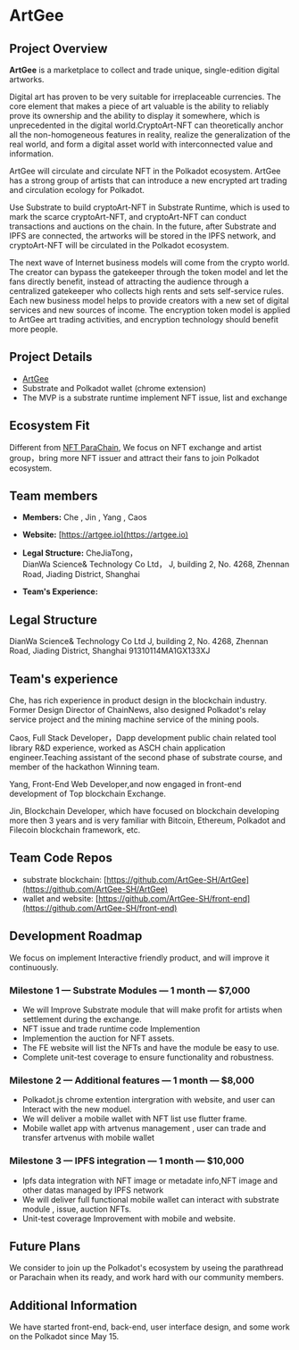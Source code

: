 # ArtGee

## Project Overview
**ArtGee** is a marketplace to collect and trade unique, single-edition digital artworks.

Digital art has proven to be very suitable for irreplaceable currencies. The core element that makes a piece of art valuable is the ability to reliably prove its ownership and the ability to display it somewhere, which is unprecedented in the digital world.CryptoArt-NFT can theoretically anchor all the non-homogeneous features in reality, realize the generalization of the real world, and form a digital asset world with interconnected value and information.

ArtGee will circulate and circulate NFT in the Polkadot ecosystem. ArtGee has a strong group of artists that can introduce a new encrypted art trading and circulation ecology for Polkadot.

Use Substrate to build cryptoArt-NFT in Substrate Runtime, which is used to mark the scarce cryptoArt-NFT, and cryptoArt-NFT can conduct transactions and auctions on the chain. In the future, after Substrate and IPFS are connected, the artworks will be stored in the IPFS network, and cryptoArt-NFT will be circulated in the Polkadot ecosystem.

The next wave of Internet business models will come from the crypto world. The creator can bypass the gatekeeper through the token model and let the fans directly benefit, instead of attracting the audience through a centralized gatekeeper who collects high rents and sets self-service rules. Each new business model helps to provide creators with a new set of digital services and new sources of income. The encryption token model is applied to ArtGee art trading activities, and encryption technology should benefit more people.

## Project Details

* [ArtGee](https://ArtGee.io/)
* Substrate and Polkadot wallet (chrome extension)
* The MVP is a substrate runtime implement NFT issue, list and exchange

## Ecosystem Fit 
Different from [NFT ParaChain](https://github.com/usetech-llc/nft_parachain), We focus on NFT exchange and artist group，bring more NFT issuer and attract their fans to join Polkadot ecosystem.

## Team members
* **Members:** Che , Jin , Yang , Caos
* **Website:**	[https://artgee.io](https://artgee.io)
* **Legal Structure:** CheJiaTong，  
DianWa Science& Technology Co Ltd， 
J, building 2, No. 4268, Zhennan Road, Jiading District, Shanghai

* **Team's Experience:** 



## Legal Structure 
DianWa Science& Technology Co Ltd 
J, building 2, No. 4268, Zhennan Road, Jiading District, Shanghai
91310114MA1GX133XJ

## Team's experience
Che, has rich experience in product design in the blockchain industry. Former Design Director of ChainNews, also designed Polkadot's relay service project and the mining machine service of the mining pools.

Caos, Full Stack Developer，Dapp development public chain related tool library R&D experience, worked as ASCH chain application engineer.Teaching assistant of the second phase of substrate course, and member of the hackathon Winning team.

Yang, Front-End Web Developer,and now engaged in front-end development of Top blockchain Exchange.

Jin, Blockchain Developer, which have focused on blockchain developing more then 3 years and is very familiar with Bitcoin, Ethereum, Polkadot and Filecoin blockchain framework, etc.

## Team Code Repos
- substrate blockchain: [https://github.com/ArtGee-SH/ArtGee](https://github.com/ArtGee-SH/ArtGee)
- wallet and website: [https://github.com/ArtGee-SH/front-end](https://github.com/ArtGee-SH/front-end)

## Development Roadmap
We focus on implement Interactive friendly product, and will improve it continuously.

### Milestone 1 —  Substrate Modules — 1 month — $7,000
* We will Improve Substrate module that will make profit for artists when settlement during the exchange.
* NFT issue and trade runtime code Implemention
* Implemention the auction for NFT assets.
* The FE website will list the NFTs and have the module be easy to use.
* Complete unit-test coverage to ensure functionality and robustness.

### Milestone 2 — Additional features — 1 month — $8,000
* Polkadot.js chrome extention intergration with website, and user can Interact with the new moduel.
* We will deliver a mobile wallet with NFT list use flutter frame.
* Mobile wallet app with artvenus management , user can trade and transfer artvenus with mobile wallet

### Milestone 3 — IPFS integration — 1 month — $10,000
* Ipfs data integration with NFT image or metadate info,NFT image and other datas managed by IPFS network
* We will deliver full functional mobile wallet can interact with substrate module , issue, auction NFTs.
* Unit-test coverage Improvement with mobile and website.

  

## Future Plans
We consider to join up the Polkadot's ecosystem by useing the parathread or Parachain when its ready, and work hard with our  community members.

## Additional Information
We have started front-end, back-end, user interface design, and some work on the Polkadot since May 15.

